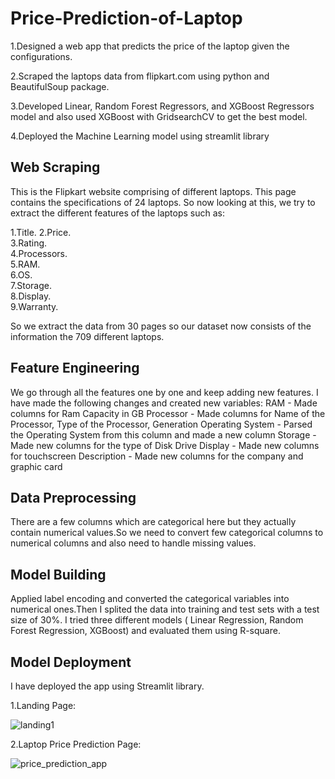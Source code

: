 # Price-Prediction-of-Laptop

1.Designed a web app that predicts the price of the laptop given the configurations.

2.Scraped the laptops data from flipkart.com using python and BeautifulSoup package.

3.Developed Linear, Random Forest Regressors, and XGBoost Regressors model and also used XGBoost with GridsearchCV to get the best model.

4.Deployed the Machine Learning model using streamlit library

## Web Scraping
This is the Flipkart website comprising of different laptops. This page contains the specifications of 24 laptops. So now looking at this, we try to extract the different features of the laptops such as:

1.Title.
2.Price.	
3.Rating.	
4.Processors.	
5.RAM.	
6.OS.	
7.Storage.	
8.Display.	
9.Warranty.

So we extract the data from 30 pages so our dataset now consists of the information the 709 different laptops.

## Feature Engineering
We go through all the features one by one and keep adding new features. I have made the following changes and created new variables: RAM - Made columns for Ram Capacity in GB
Processor - Made columns for Name of the Processor, Type of the Processor, Generation
Operating System - Parsed the Operating System from this column and made a new column
Storage - Made new columns for the type of Disk Drive 
Display - Made new columns for touchscreen
Description - Made new columns for the company and graphic card

## Data Preprocessing
There are a few columns which are categorical here but they actually contain numerical values.So we need to convert few categorical columns to numerical columns and also need to handle missing values.

## Model Building
Applied label encoding and converted the categorical variables into numerical ones.Then I splited the data into training and test sets with a test size of 30%. I tried three different models ( Linear Regression, Random Forest Regression, XGBoost) and evaluated them using R-square.

## Model Deployment
I have deployed the app using Streamlit library.

1.Landing Page:


![landing1](https://user-images.githubusercontent.com/73767113/145679109-aee917c5-7d92-432e-96db-d6e5cc15ed5a.jpg)


2.Laptop Price Prediction Page:



![price_prediction_app](https://user-images.githubusercontent.com/73767113/145679124-124fd71a-39bc-4f47-997f-fa138519d76f.jpg)

